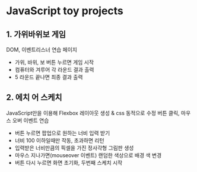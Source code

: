 # JavaScript toy projects
 
## 1. 가위바위보 게임
DOM, 이벤트리스너 연습 페이지
+ 가위, 바위, 보 버튼 누르면 게임 시작
+ 컴퓨터와 겨루어 각 라운드 결과 출력
+ 5 라운드 끝나면 최종 결과 출력

## 2. 에치 어 스케치
JavaScript만을 이용해 Flexbox 레이아웃 생성 & css 동적으로 수정
버튼 클릭, 마우스 오버 이벤트 연습
+ 버튼 누르면 팝업으로  원하는 너비 입력 받기
+ 너비 100 이하일때만 작동, 초과하면 리턴
+ 입력받은 너비만큼의 픽셀을 가진 정사각형 그림판 생성
+ 마우스 지나가면(mouseover 이벤트) 랜덤한 색상으로 배경 색 변경
+ 버튼 다시 누르면 화면 초기화, 두번째 스케치 시작
